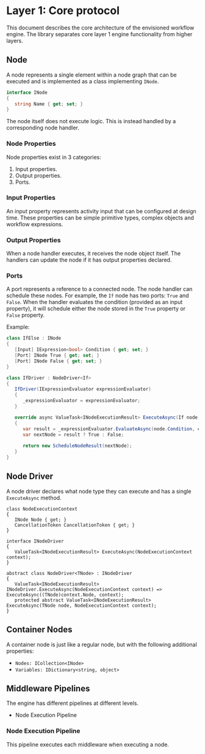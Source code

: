 # Layer 1: Core protocol

This document describes the core architecture of the envisioned workflow engine.
The library separates core layer 1 engine functionality from higher layers.

## Node

A node represents a single element within a node graph that can be executed and is implemented as a class implementing `INode`.

```csharp
interface INode
{
   string Name { get; set; }
}
```

The node itself does not execute logic. This is instead handled by a corresponding node handler.

### Node Properties

Node properties exist in 3 categories:

1. Input properties.
2. Output properties.
3. Ports.

### Input Properties

An input property represents activity input that can be configured at design time. These properties can be simple primitive types, complex objects and workflow expressions.

### Output Properties

When a node handler executes, it receives the node object itself. The handlers can update the node if it has output properties declared.

### Ports

A port represents a reference to a connected node. The node handler can schedule these nodes. For example, the `If` node has two ports: `True` and `False`.
When the handler evaluates the condition (provided as an input property), it will schedule either the node stored in the `True` property or `False` property.

Example:

```csharp
class IfElse : INode
{
   [Input] IExpression<bool> Condition { get; set; }
   [Port] INode True { get; set; }
   [Port] INode False { get; set; }
}

class IfDriver : NodeDriver<If>
{
   IfDriver(IExpressionEvaluator expressionEvaluator)
   {
      _expressionEvaluator = expressionEvaluator;
   }

   override async ValueTask<INodeExecutionResult> ExecuteAsync(If node, NodeExecutionContext context)
   {
      var result = _expressionEvaluator.EvaluateAsync(node.Condition, context.CancellationToken);
      var nextNode = result ? True : False;
      
      return new ScheduleNodeResult(nextNode);
   }
}
```

## Node Driver

A node driver declares what node type they can execute and has a single `ExecuteAsync` method.

```charp
class NodeExecutionContext
{
   INode Node { get; }
   CancellationToken CancellationToken { get; }
}

interface INodeDriver
{
   ValueTask<INodeExecutionResult> ExecuteAsync(NodeExecutionContext context);
}

abstract class NodeDriver<TNode> : INodeDriver
{
   ValueTask<INodeExecutionResult> INodeDriver.ExecuteAsync(NodeExecutionContext context) => ExecuteAsync((TNode)context.Node, context);
   protected abstract ValueTask<INodeExecutionResult> ExecuteAsync(TNode node, NodeExecutionContext context);
}
```

## Container Nodes

A container node is just like a regular node, but with the following additional properties:

- `Nodes: ICollection<INode>`
- `Variables: IDictionary<string, object>`

## Middleware Pipelines

The engine has different pipelines at different levels.

- Node Execution Pipeline

### Node Execution Pipeline

This pipeline executes each middleware when executing a node.